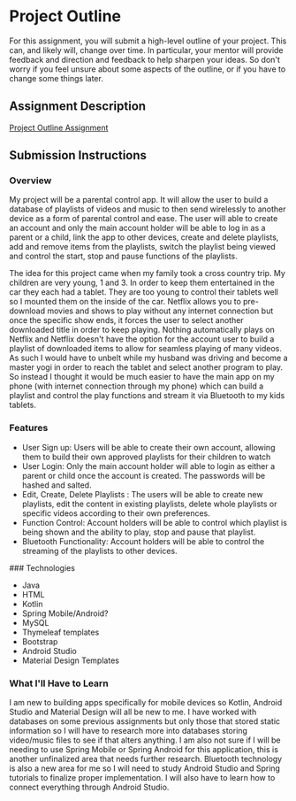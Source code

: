 # Project Outline
For this assignment, you will submit a high-level outline of your project. This can, and likely will, change over time. 
In particular, your mentor will provide feedback and direction and feedback to help sharpen your ideas. So don't worry 
if you feel unsure about some aspects of the outline, or if you have to change some things later.

## Assignment Description
[Project Outline Assignment](https://education.launchcode.org/liftoff/assignments/project-outline/)

## Submission Instructions

### Overview

My project will be a parental control app. It will allow the user to build a database of playlists of videos and music 
to then send wirelessly to another device as a form of parental control and ease. The user will able to create
an account and only the main account holder will be able to log in as a parent or a child, link the app to other 
devices, create and delete playlists, add and remove items from the playlists, switch the playlist being viewed 
and control the start, stop and pause functions of the playlists.


The idea for this project came when my family took a cross country trip. My children are very young, 1 and 3. 
In order to keep them entertained in the car they each had a tablet. They are too young to control their tablets well so I 
mounted them on the inside of the car. Netflix allows you to pre-download movies and shows to play without any internet connection
but once the specific show ends, it forces the user to select another downloaded title in order to keep playing. Nothing 
automatically plays on Netflix and Netflix doesn't have the option for the account user to build a playlist of downloaded 
items to allow for seamless playing of many videos. As such I would have to unbelt while my husband was driving and become a 
master yogi in order to reach the tablet and select another program to play. So instead I thought it would be much easier 
to have the main app on my phone (with internet connection through my phone) which can build a playlist and control the play functions and stream it via Bluetooth 
to my kids tablets.

### Features
<ul>
    <li>User Sign up: Users will be able to create their own account, allowing them to build their own approved playlists
     for their children to watch  </li>
    <li>User Login: Only the main account holder will able to login as either a parent or child once the account is created. The passwords will be 
    hashed and salted. </li>
    <li>Edit, Create, Delete Playlists : The users will be able to create new playlists, edit the content in existing
     playlists, delete whole playlists or specific videos according to their own preferences.</li>
    <li>Function Control: Account holders will be able to control which playlist is being shown and the ability to play,
     stop and pause that playlist.  </li>
    <li>Bluetooth Functionality: Account holders will be able to control the streaming of the playlists to other devices.   </li>
</ul>
### Technologies
<ul>
    <li>Java</li>
    <li>HTML</li>
    <li>Kotlin</li>
    <li>Spring Mobile/Android?</li>
    <li>MySQL</li>
    <li>Thymeleaf templates</li>
    <li>Bootstrap</li>
    <li>Android Studio</li>
    <li>Material Design Templates</li>
</ul>

### What I'll Have to Learn
I am new to building apps specifically for mobile devices so Kotlin, Android Studio and Material Design will all be new 
to me. I have worked with databases on some previous assignments but only those that stored static information so I will 
have to research more into databases storing video/music files to see if that alters anything. I am also not sure if I 
will be needing to use Spring Mobile or Spring Android for this application, this is another unfinalized area that needs 
further research. Bluetooth technology is also a new area for me so I will need to study Android Studio and Spring 
tutorials to finalize proper implementation. I will also have to learn how to connect everything through Android Studio.
